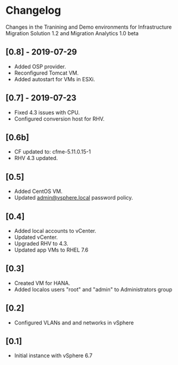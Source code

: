 # Changelog 
Changes in the Tranining and Demo environments for Infrastructure Migration Solution 1.2 and Migration Analytics 1.0 beta

## [0.8] - 2019-07-29
- Added OSP provider. 
- Reconfigured Tomcat VM. 
- Added autostart for VMs in ESXi.

## [0.7] - 2019-07-23
- Fixed 4.3 issues with CPU. 
- Configured conversion host for RHV.

## [0.6b]
- CF updated to: cfme-5.11.0.15-1
- RHV 4.3 updated.

## [0.5]
- Added CentOS VM. 
- Updated admin@vsphere.local password policy.

## [0.4]
- Added local accounts to vCenter. 
- Updated vCenter. 
- Upgraded RHV to 4.3. 
- Updated app VMs to RHEL 7.6

## [0.3]
- Created VM for HANA. 
- Added localos users "root" and "admin" to Administrators group

## [0.2]
- Configured VLANs and and networks in vSphere

## [0.1]
- Initial instance with vSphere 6.7
